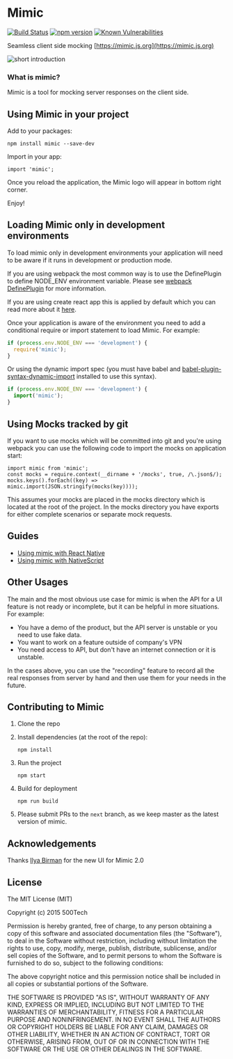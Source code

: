 Mimic
==========

[![Build Status](https://travis-ci.org/500tech/mimic.svg?branch=master)](https://travis-ci.org/500tech/mimic)
[![npm version](https://badge.fury.io/js/mimic.svg)](https://badge.fury.io/js/mimic)
[![Known Vulnerabilities](https://snyk.io/test/github/500tech/mimic/badge.svg)](https://snyk.io/test/github/500tech/mimic)

Seamless client side mocking [https://mimic.js.org](https://mimic.js.org)

![short introduction](https://mimic.js.org/assets/images/mimic_screenshot.png)

### What is mimic?
Mimic is a tool for mocking server responses on the client side.

Using Mimic in your project
--------------------------

Add to your packages:

    npm install mimic --save-dev

Import in your app:

    import 'mimic';

Once you reload the application, the Mimic logo will appear in bottom
right corner.

Enjoy!

Loading Mimic only in development environments
--------------------------

To load mimic only in development environments your application will need to be aware if it runs in development or production mode.

If you are using webpack the most common way is to use the DefinePlugin to define NODE_ENV environment variable.
Please see [webpack DefinePlugin](https://webpack.js.org/plugins/define-plugin/) for more information.

If you are using create react app this is applied by default which you can read more about it [here](https://github.com/facebook/create-react-app/blob/master/packages/react-scripts/template/README.md#adding-custom-environment-variables).

Once your application is aware of the environment you need to add a conditional require or import statement to load Mimic.
For example:

```js
if (process.env.NODE_ENV === 'development') {
  require('mimic');
}
```

Or using the dynamic import spec (you must have babel and [babel-plugin-syntax-dynamic-import](https://babeljs.io/docs/plugins/syntax-dynamic-import/) installed to use this syntax).

```js
if (process.env.NODE_ENV === 'development') {
  import('mimic');
}
```

Using Mocks tracked by git
--------------------------
If you want to use mocks which will be committed into git and you're using webpack you can use the following code to import the mocks on application start:

```
import mimic from 'mimic';
const mocks = require.context(__dirname + '/mocks', true, /\.json$/);
mocks.keys().forEach((key) => mimic.import(JSON.stringify(mocks(key))));
```

This assumes your mocks are placed in the mocks directory which is located at the root of the project.
In the mocks directory you have exports for either complete scenarios or separate mock requests.


Guides
-------------

* [Using mimic with React Native](https://github.com/500tech/mimic/blob/master/docs/react-native.md)
* [Using mimic with NativeScript](https://github.com/500tech/mimic/blob/master/docs/nativescript.md)


Other Usages
------------
The main and the most obvious use case for mimic is when the API for a UI feature is not ready or incomplete,
but it can be helpful in more situations. For example:

* You have a demo of the product, but the API server is unstable or you need to use fake data.
* You want to work on a feature outside of company's VPN
* You need access to API, but don't have an internet connection or it is unstable.

In the cases above, you can use the "recording" feature to record all the real responses from server
by hand and then use them for your needs in the future.


Contributing to Mimic
--------------------


1. Clone the repo
1. Install dependencies (at the root of the repo):

    ```
    npm install
    ```

1. Run the project

    ```
    npm start
    ```

1. Build for deployment

    ```
    npm run build
    ```

1. Please submit PRs to the `next` branch, as we keep master as the latest version of mimic.

Acknowledgements
-------
Thanks [Ilya Birman](http://ilyabirman.net) for the new UI for Mimic 2.0


License
-------

The MIT License (MIT)

Copyright (c) 2015 500Tech

Permission is hereby granted, free of charge, to any person obtaining a copy
of this software and associated documentation files (the "Software"), to deal
in the Software without restriction, including without limitation the rights
to use, copy, modify, merge, publish, distribute, sublicense, and/or sell
copies of the Software, and to permit persons to whom the Software is
furnished to do so, subject to the following conditions:

The above copyright notice and this permission notice shall be included in all
copies or substantial portions of the Software.

THE SOFTWARE IS PROVIDED "AS IS", WITHOUT WARRANTY OF ANY KIND, EXPRESS OR
IMPLIED, INCLUDING BUT NOT LIMITED TO THE WARRANTIES OF MERCHANTABILITY,
FITNESS FOR A PARTICULAR PURPOSE AND NONINFRINGEMENT. IN NO EVENT SHALL THE
AUTHORS OR COPYRIGHT HOLDERS BE LIABLE FOR ANY CLAIM, DAMAGES OR OTHER
LIABILITY, WHETHER IN AN ACTION OF CONTRACT, TORT OR OTHERWISE, ARISING FROM,
OUT OF OR IN CONNECTION WITH THE SOFTWARE OR THE USE OR OTHER DEALINGS IN THE
SOFTWARE.
